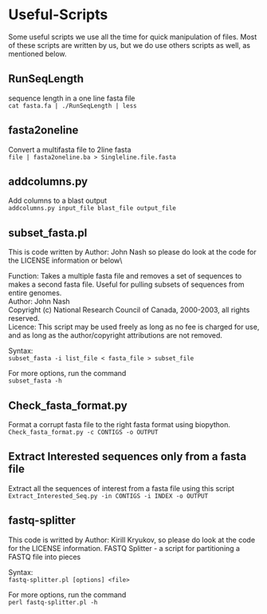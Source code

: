 # Useful-Scripts
Some useful scripts we use all the time for quick manipulation of files. Most of these scripts are written by us, but we do use others scripts as well, as mentioned below. 

## RunSeqLength
sequence length in a one line fasta file \
 `cat fasta.fa | ./RunSeqLength | less`
 
## fasta2oneline 
Convert a multifasta file to 2line fasta \
`file | fasta2oneline.ba > Singleline.file.fasta`

## addcolumns.py 
Add columns to a blast output \
 `addcolumns.py input_file blast_file output_file`

## subset_fasta.pl
This is code written by Author: John Nash so please do look at the code for the LICENSE information or below\

Function:  Takes a multiple fasta file and removes a set of sequences to makes a second fasta file.  Useful for pulling subsets of sequences from entire genomes. \
Author: John Nash \
Copyright (c) National Research Council of Canada, 2000-2003, all rights reserved. \
Licence: This script may be used freely as long as no fee is charged for use, and as long as the author/copyright attributions are not removed. 

Syntax: \
`subset_fasta -i list_file < fasta_file > subset_file`

For more options, run the command \
`subset_fasta -h`

## Check_fasta_format.py
Format a corrupt fasta file to the right fasta format using biopython. \
`Check_fasta_format.py -c CONTIGS -o OUTPUT`

## Extract Interested sequences only from a fasta file 
Extract all the sequences of interest from a fasta file using this script \
`Extract_Interested_Seq.py -in CONTIGS -i INDEX -o OUTPUT`

## fastq-splitter
This code is writted by Author: Kirill Kryukov, so please do look at the code for the LICENSE information. 
FASTQ Splitter  -  a script for partitioning a FASTQ file into pieces

Syntax: \
`fastq-splitter.pl [options] <file>`

For more options, run the command \
`perl fastq-splitter.pl -h`








